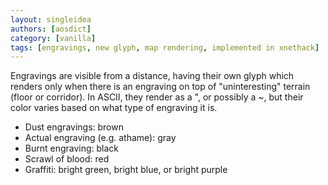 ```yaml
---
layout: singleidea
authors: [aosdict]
category: [vanilla]
tags: [engravings, new glyph, map rendering, implemented in xnethack]
---
```

Engravings are visible from a distance, having their own glyph which renders only when there is an engraving on top of "uninteresting" terrain (floor or corridor). In ASCII, they render as a ", or possibly a ~, but their color varies based on what type of engraving it is.
* Dust engravings: brown
* Actual engraving (e.g. athame): gray
* Burnt engraving: black
* Scrawl of blood: red
* Graffiti: bright green, bright blue, or bright purple
